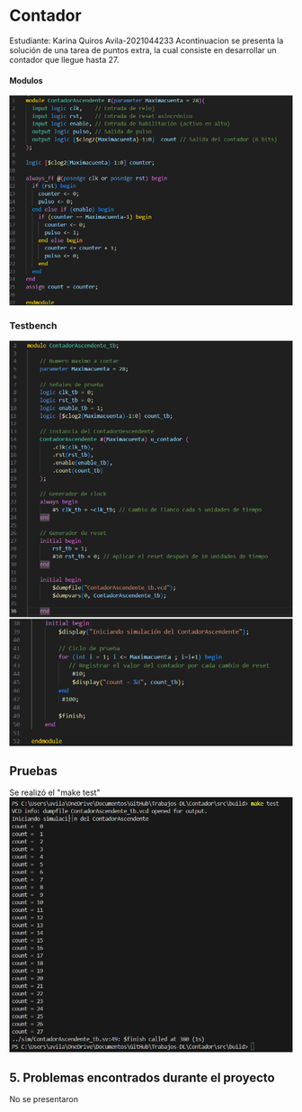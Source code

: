 # Contador

Estudiante: Karina Quiros Avila-2021044233
Acontinuacion se presenta la solución de una tarea de puntos extra, la cual consiste en desarrollar un contador que llegue hasta 27. 

#### Modulos
![Descripción de la Imagen](imagenes/modulo.png)

### Testbench
![Descripción de la Imagen](imagenes/tb1.png)
![Descripción de la Imagen](imagenes/tb2.png)

## Pruebas
Se realizó el "make test"
![Descripción de la Imagen](Imagenes/test.png)





## 5. Problemas encontrados durante el proyecto
No se presentaron
